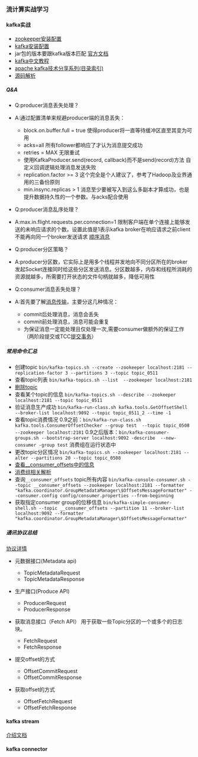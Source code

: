 ### 流计算实战学习

#### kafka实战
+ [zookeeper安装配置](http://www.jianshu.com/p/0ba61bf7149f)
+ [kafka安装配置](http://nekomiao.me/2016/11/20/kafka/)
+ jar包的版本要跟kafka版本匹配
[官方文档](http://kafka.apache.org/0100/documentation/#quickstart)
+ [kafka中文教程](http://www.orchome.com/kafka/index)
+ [apache kafka技术分享系列(目录索引)](http://blog.csdn.net/lizhitao/article/details/39499283)
+ [源码解析](http://zqhxuyuan.github.io/2016/01/06/2016-01-06-Kafka_Producer/)

##### Q&A
+ Q:producer消息丢失处理？
+ A:通过配置清单来规避producer端的消息丢失：
    + block.on.buffer.full = true  使得producer将一直等待缓冲区直至其变为可用
    + acks=all  所有follower都响应了才认为消息提交成功
    + retries = MAX 无限重试
    + 使用KafkaProducer.send(record, callback)而不是send(record)方法   自定义回调逻辑处理消息发送失败
    + replication.factor >= 3   这个完全是个人建议了，参考了Hadoop及业界通用的三备份原则
    + min.insync.replicas > 1 消息至少要被写入到这么多副本才算成功，也是提升数据持久性的一个参数。与acks配合使用  
+ Q:producer消息乱序处理？
+ A:max.in.flight.requests.per.connection=1 限制客户端在单个连接上能够发送的未响应请求的个数。设置此值是1表示kafka broker在响应请求之前client不能再向同一个broker发送请求 [顺序消息](http://www.lpnote.com/2017/01/17/sequence-message-in-kafka/)
+ Q:producer分区策略？
+ A:producer分区数，它实际上是用多个线程并发地向不同分区所在的broker发起Socket连接同时给这些分区发送消息。分区数越多，内存和线程所消耗的资源就越多，所需要打开状态的文件句柄就越多，降低可用性

+ Q:consumer消息丢失处理？
+ A:首先要了解[消息传输](http://matt33.com/2016/03/09/kafka-transmit/)，主要分这几种情况：
    + commit后处理消息，消息会丢失
    + commit前处理消息，消息可能会重复
    + 为保证消息一定能处理且仅处理一次,需要consumer做额外的保证工作（两阶段提交或TCC[提交事务](http://www.roncoo.com/article/detail/124243)）
    

    
##### 常用命令汇总
+ 创建topic
`bin/kafka-topics.sh --create --zookeeper localhost:2181 --replication-factor 3 --partitions 3 --topic topic_0511`
+ 查看topic列表
`bin/kafka-topics.sh --list  --zookeeper localhost:2181`
+ [删除topic](http://blog.csdn.net/fengzheku/article/details/50585972)
+ 查看某个topic的信息
`bin/kafka-topics.sh --describe --zookeeper localhost:2181 --topic topic_0511`
+ 验证消息生产成功
`bin/kafka-run-class.sh kafka.tools.GetOffsetShell --broker-list localhost:9092 --topic topic_0511_2 --time -1`
+ 查看topic消费情况
0.9之前：`bin/kafka-run-class.sh kafka.tools.ConsumerOffsetChecker --group test  --topic topic_0508  --zookeeper localhost:2181`
0.9之后版本：`bin/kafka-consumer-groups.sh --bootstrap-server localhost:9092 -describe  --new-consumer -group test` 消费组在运行状态中
+ 更改topic分区情况
`bin/kafka-topics.sh --zookeeper localhost:2181 --alter --partitions 20 --topic topic_0508`
+ [查看__consumer_offsets中的信息](http://www.cnblogs.com/huxi2b/p/6061110.html)
+ [消费组相关解析](http://www.cnblogs.com/huxi2b/p/6223228.html)
+ 查询`__consumer_offsets` topic所有内容
`bin/kafka-console-consumer.sh --topic __consumer_offsets --zookeeper localhost:2181 --formatter "kafka.coordinator.GroupMetadataManager\$OffsetsMessageFormatter" --consumer.config config/consumer.properties --from-beginning`
+ 获取指定consumer group的位移信息
`bin/kafka-simple-consumer-shell.sh --topic __consumer_offsets --partition 11 --broker-list localhost:9092 --formatter "kafka.coordinator.GroupMetadataManager\$OffsetsMessageFormatter"`

##### 通讯协议总结
 [协议详情](http://colobu.com/2017/01/26/A-Guide-To-The-Kafka-Protocol/)
 
+ 元数据接口(Metadata api)
    + TopicMetadataRequest
    + TopicMetadataResponse
    
+ 生产接口(Produce API)
    + ProducerRequest
    + ProducerResponse

+ 获取消息接口（Fetch API）
用于获取一些Topic分区的一个或多个的日志块。
    + FetchRequest
    + FetchResponse

+ 提交offset的方式
    + OffsetCommitRequest
    + OffsetCommitResponse

+ 获取offset的方式
    + OffsetFetchRequest
    + OffsetFetchResponse


#### kafka stream
[介绍文档](http://blog.csdn.net/opensure/article/details/51507698)

#### kafka connector